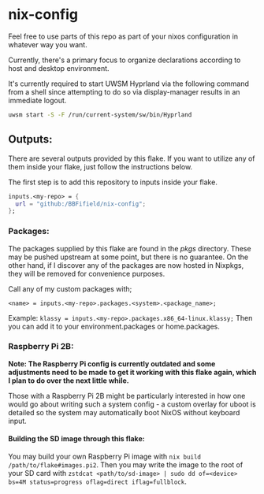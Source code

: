 # nix-config

Feel free to use parts of this repo as part of your nixos configuration in whatever way you want.

Currently, there's a primary focus to organize declarations according to host and desktop environment.

It's currently required to start UWSM Hyprland via the following command from a shell since attempting to do so via display-manager results in an immediate logout.

```bash
uwsm start -S -F /run/current-system/sw/bin/Hyprland
```

## Outputs:

There are several outputs provided by this flake. If you want to utilize any of them inside your flake, just follow the instructions below.

The first step is to add this repository to inputs inside your flake.

```nix
inputs.<my-repo> = {
  url = "github:/BBFifield/nix-config";
};
```

### Packages:

The packages supplied by this flake are found in the _pkgs_ directory. These may be pushed upstream at some point, but there is no guarantee. On the other hand, if I discover any of the packages are now hosted in Nixpkgs, they will be removed for convenience purposes.

Call any of my custom packages with;

`<name> = inputs.<my-repo>.packages.<system>.<package_name>;`

Example: `klassy = inputs.<my-repo>.packages.x86_64-linux.klassy;` Then you can add it to your environment.packages or home.packages.

### Raspberry Pi 2B:

**Note: The Raspberry Pi config is currently outdated and some adjustments need to be made to get it working with this flake again, which I plan to do over the next little while.**

Those with a Raspberry Pi 2B might be particularly interested in how one would go about writing such a system config - a custom overlay for uboot is detailed so the system may automatically boot NixOS without keyboard input.

#### Building the SD image through this flake:
You may build your own Raspberry Pi image with `nix build /path/to/flake#images.pi2`. Then you may write the image to the root of your
SD card with `zstdcat <path/to/sd-image> | sudo dd of=<device> bs=4M status=progress oflag=direct iflag=fullblock`.
